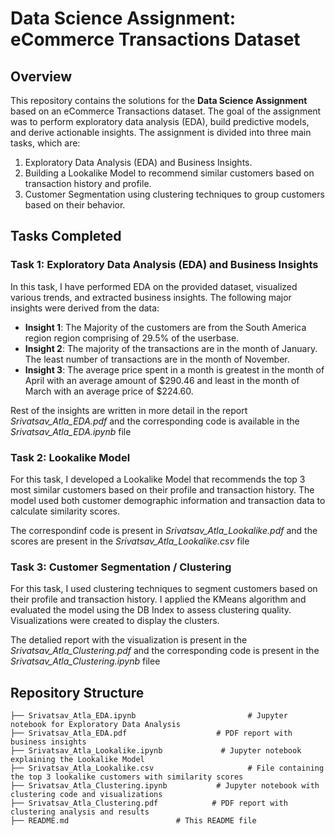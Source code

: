 # Data Science Assignment: eCommerce Transactions Dataset

## Overview

This repository contains the solutions for the **Data Science Assignment** based on an eCommerce Transactions dataset. 
The goal of the assignment was to perform exploratory data analysis (EDA), build predictive models, and derive actionable insights. The assignment is divided into three main tasks, which are:

1. Exploratory Data Analysis (EDA) and Business Insights.
2. Building a Lookalike Model to recommend similar customers based on transaction history and profile.
3. Customer Segmentation using clustering techniques to group customers based on their behavior.

## Tasks Completed

### Task 1: Exploratory Data Analysis (EDA) and Business Insights
In this task, I have performed EDA on the provided dataset, visualized various trends, and extracted business insights. The following major insights were derived from the data:

- **Insight 1**: The Majority of the customers are from the South America region region comprising of 29.5% of the userbase.
- **Insight 2**: The majority of the transactions are in the month of January. The least number of transactions are in the month of November.
- **Insight 3**: The average price spent in a month is greatest in the month of April with an average amount of $290.46 and least in the month of March with an average price of $224.60.

  
Rest of the insights are written in more detail in the report *Srivatsav_Atla_EDA.pdf* and the corresponding code is available in the *Srivatsav_Atla_EDA.ipynb* file


### Task 2: Lookalike Model
For this task, I developed a Lookalike Model that recommends the top 3 most similar customers based on their profile and transaction history. 
The model used both customer demographic information and transaction data to calculate similarity scores.

The correspondinf code is present in *Srivatsav_Atla_Lookalike.pdf* and the scores are present in the *Srivatsav_Atla_Lookalike.csv* file

### Task 3: Customer Segmentation / Clustering
For this task, I used clustering techniques to segment customers based on their profile and transaction history. 
I applied the KMeans algorithm and evaluated the model using the DB Index to assess clustering quality. Visualizations were created to display the clusters.

The detalied report with the visualization is present in the *Srivatsav_Atla_Clustering.pdf* and the corresponding code is present in the *Srivatsav_Atla_Clustering.ipynb* filee

## Repository Structure

```plaintext
├── Srivatsav_Atla_EDA.ipynb                         # Jupyter notebook for Exploratory Data Analysis
├── Srivatsav_Atla_EDA.pdf                    # PDF report with business insights
├── Srivatsav_Atla_Lookalike.ipynb             # Jupyter notebook explaining the Lookalike Model
├── Srivatsav_Atla_Lookalike.csv                     # File containing the top 3 lookalike customers with similarity scores
├── Srivatsav_Atla_Clustering.ipynb           # Jupyter notebook with clustering code and visualizations
├── Srivatsav_Atla_Clustering.pdf            # PDF report with clustering analysis and results
├── README.md                        # This README file
